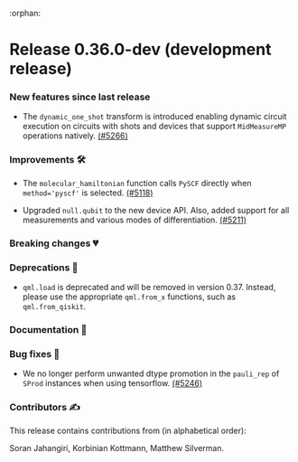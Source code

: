 :orphan:

# Release 0.36.0-dev (development release)

<h3>New features since last release</h3>

* The `dynamic_one_shot` transform is introduced enabling dynamic circuit execution on circuits with shots and devices that support `MidMeasureMP` operations natively.
  [(#5266)](https://github.com/PennyLaneAI/pennylane/pull/5266)

<h3>Improvements 🛠</h3>

* The `molecular_hamiltonian` function calls `PySCF` directly when `method='pyscf'` is selected.
  [(#5118)](https://github.com/PennyLaneAI/pennylane/pull/5118)

* Upgraded `null.qubit` to the new device API. Also, added support for all measurements and various modes of differentiation.
  [(#5211)](https://github.com/PennyLaneAI/pennylane/pull/5211)

<h3>Breaking changes 💔</h3>

<h3>Deprecations 👋</h3>

* ``qml.load`` is deprecated and will be removed in version 0.37. Instead, please use the appropriate ``qml.from_x`` functions, such as ``qml.from_qiskit``.

<h3>Documentation 📝</h3>

<h3>Bug fixes 🐛</h3>

* We no longer perform unwanted dtype promotion in the `pauli_rep` of `SProd` instances when using tensorflow.
  [(#5246)](https://github.com/PennyLaneAI/pennylane/pull/5246)

<h3>Contributors ✍️</h3>

This release contains contributions from (in alphabetical order):

Soran Jahangiri,
Korbinian Kottmann,
Matthew Silverman.
